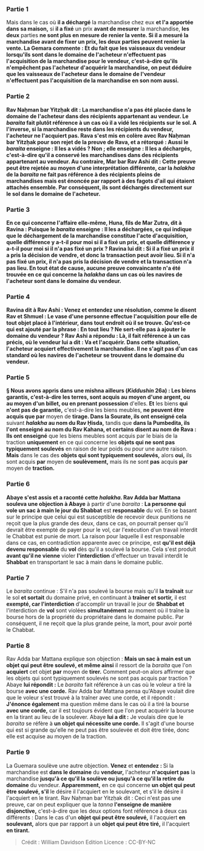 
### Partie 1
Mais dans le cas où <b>il a déchargé</b> la marchandise chez eux <b>et l'a apportée dans sa maison,</b> si <b>il a fixé</b> un prix <b>avant de mesurer</b> la marchandise, <b>les deux</b> parties <b>ne sont plus <b>en mesure de renier</b> la vente. Si <b>il a mesuré</b> la marchandise <b>avant de fixer</b> un prix, <b>les deux parties peuvent renier</b> la vente. La Gemara commente : <b>Et du</b> fait <b>que les vaisseaux du vendeur</b> lorsqu'ils sont <b>dans le domaine de</b> l'<b>acheteur n'effectuent pas l'acquisition</b> de la marchandise pour le vendeur, c'est-à-dire qu'ils n'empêchent pas l'acheteur d'acquérir la marchandise, on peut déduire que <b>les vaisseaux de l'acheteur dans le domaine de</b> l'<b>vendeur n'effectuent pas l'acquisition</b> de la marchandise en son nom <b>aussi.</b>

### Partie 2
<b>Rav Naḥman bar Yitzḥak dit :</b> La marchandise n'a pas été placée dans le domaine de l'acheteur dans des récipients appartenant au vendeur. Le <i>baraita</i> fait plutôt référence à un cas <b>où il a vidé</b> les récipients sur le sol. A l'inverse, si la marchandise reste dans les récipients du vendeur, l'acheteur ne l'acquiert pas. <b>Rava s'est mis en colère</b> avec Rav Naḥman bar Yitzḥak pour son rejet de la preuve de Rava, et a rétorqué : <b>Aussi</b> le <i>baraita</i> <b>enseigne : Il les a vidés ?</b> Non ; <b>elle enseigne : Il les a déchargés,</b> c'est-à-dire qu'il a conservé les marchandises dans des récipients appartenant au vendeur. <b>Au contraire, Mar bar Rav Ashi dit :</b> Cette preuve peut être rejetée au moyen d'une interprétation différente, car la <i>halakha</i> de la <i>baraita</i> ne fait pas référence à des récipients pleins de marchandises mais est énoncée <b>par rapport à des fagots d'ail</b> qui étaient attachés ensemble. Par conséquent, ils sont déchargés directement sur le sol dans le domaine de l'acheteur.

### Partie 3
En ce qui concerne l'affaire elle-même, <b>Huna, fils de Mar Zutra, dit à Ravina : Puisque</b> le <i>baraita</i> <b>enseigne : Il les a déchargées,</b> ce qui indique que le déchargement de la marchandise constitue l'acte d'acquisition, <b>quelle</b> différence y a-t-il <b>pour moi</b> si <b>il a fixé</b> un prix, <b>et quelle</b> différence y a-t-il <b>pour moi</b> si <b>il n'a pas fixé</b> un prix ? Ravina <b>lui dit :</b> Si <b>il a fixé</b> un prix <b>il a pris la décision</b> de vendre, et donc la transaction peut avoir lieu. Si <b>il n'a pas fixé</b> un prix, <b>il n'a pas pris la décision</b> de vendre et la transaction n'a pas lieu. En tout état de cause, aucune preuve convaincante n'a été trouvée en ce qui concerne la <i>halakha</i> dans un cas où les navires de l'acheteur sont dans le domaine du vendeur.

### Partie 4
<b>Ravina dit à Rav Ashi : Venez</b> et <b>entendez</b> une résolution, <b>comme le disent Rav et Shmuel : Le vase d'une personne effectue l'acquisition pour elle</b> de tout objet placé à l'intérieur, <b>dans tout endroit</b> où il se trouve. <b>Qu'est-ce qui est ajouté</b> par la phrase : En tout lieu ? Ne sert-elle <b>pas</b> à <b>ajouter</b> le <b>domaine du vendeur ?</b> Rav Ashi a répondu : <b>Là,</b> il fait référence à un cas précis, <b>où</b> le vendeur <b>lui a dit : Va</b> et <b>l'acquérir</b>. Dans cette situation, l'acheteur acquiert effectivement la marchandise. Il ne s'agit pas d'un cas standard où les navires de l'acheteur se trouvent dans le domaine du vendeur.

### Partie 5
§ <b>Nous avons appris</b> dans une mishna <b>ailleurs</b> (<i>Kiddushin</i> 26a) : <b>Les biens garantis,</b> c'est-à-dire les terres, <b>sont acquis au moyen</b> d'une <b>argent, ou au moyen</b> d'un billet, ou en prenant possession</b> d'elles. <b>Et</b> les biens <b>qui n'ont pas de garantie,</b> c'est-à-dire les biens meubles, <b>ne peuvent être acquis que par</b> moyen de <b>tirage. Dans la Sourate, ils ont enseigné cela</b> suivant <b><i>halakha</i> au nom du Rav Ḥisda,</b> tandis que <b>dans la Pumbedita, ils l'ont enseigné au nom du Rav Kahana, et certains disent au nom de Rava : Ils ont enseigné</b> que les biens meubles sont acquis par le biais de la traction <b>uniquement</b> en ce qui concerne les <b>objets qui ne sont pas typiquement soulevés</b> en raison de leur poids ou pour une autre raison. <b>Mais</b> dans le cas des <b>objets qui sont typiquement soulevés,</b> alors <b>oui,</b> ils sont acquis <b>par</b> moyen de <b>soulèvement,</b> mais ils ne sont <b>pas</b> acquis <b>par</b> moyen de <b>traction.</b>

### Partie 6
<b>Abaye s'est assis et a raconté cette <i>halakha</i>. Rav Adda bar Mattana souleva une objection à Abaye</b> à partir d'une <i>baraita</i> : <b>La personne qui vole un sac à main le jour du Shabbat</b> est <b>responsable</b> du vol. En se basant sur le principe que celui qui est susceptible de recevoir deux punitions ne reçoit que la plus grande des deux, dans ce cas, on pourrait penser qu'il devrait être exempté de payer pour le vol, car l'exécution d'un travail interdit le Chabbat est punie de mort. La raison pour laquelle il est responsable dans ce cas, en contradiction apparente avec ce principe, est <b>qu'il est déjà devenu responsable</b> du <b>vol</b> dès qu'il a soulevé la bourse. Cela s'est produit <b>avant qu'il ne vienne</b> violer <b>l'interdiction</b> d'effectuer un travail interdit le <b>Shabbat</b> en transportant le sac à main dans le domaine public.

### Partie 7
Le <i>baraita</i> continue : S'il n'a pas soulevé la bourse mais qu'il <b>la traînait</b> sur le sol <b>et sortait</b> du domaine privé, en continuant à <b>traîner et sortir,</b> il est <b>exempté, car l'interdiction</b> d'accomplir un travail le jour de <b>Shabbat et</b> l'interdiction de <b>vol</b> sont violées <b>simultanément</b> au moment où il traîne la bourse hors de la propriété du propriétaire dans le domaine public. Par conséquent, il ne reçoit que la plus grande peine, la mort, pour avoir porté le Chabbat.

### Partie 8
Rav Adda bar Mattana explique son objection : <b>Mais un sac à main est un objet qui peut être soulevé, et même ainsi</b> il ressort de la <i>baraita</i> que l'on <b>acquiert</b> cet objet <b>par</b> moyen de <b>tirer.</b> Comment peut-on alors affirmer que les objets qui sont typiquement soulevés ne sont pas acquis par traction ? Abaye <b>lui répondit :</b> Le <i>baraita</i> fait référence à un cas où le voleur a tiré la bourse <b>avec une corde.</b> Rav Adda bar Mattana pensa qu'Abaye voulait dire que le voleur s'est trouvé à la traîner avec une corde, et il répondit : <b>J'énonce également</b> ma question même dans le cas où il a tiré la bourse <b>avec une corde,</b> car il est toujours évident que l'on peut acquérir la bourse en la tirant au lieu de la soulever. Abaye <b>lui a dit :</b> Je voulais dire que le <i>baraita</i> se réfère à <b>un objet qui nécessite une corde.</b> Il s'agit d'une bourse qui est si grande qu'elle ne peut pas être soulevée et doit être tirée, donc elle est acquise au moyen de la traction.

### Partie 9
La Guemara soulève une autre objection. <b>Venez</b> et <b>entendez : </b> Si la marchandise est <b>dans le domaine</b> du <b>vendeur,</b> l'acheteur <b>n'acquiert pas</b> la marchandise <b>jusqu'à ce qu'il la soulève ou jusqu'à ce qu'il la retire du domaine</b> du vendeur. <b>Apparemment,</b> en ce qui concerne <b>un objet qui peut être soulevé, s'il</b> le désire il l'acquiert en le soulevant, et s'il</b> le désire il l'acquiert en le tirant. Rav Naḥman bar Yitzḥak dit :</b> Ceci n'est pas une preuve, car on peut expliquer que la <i>tanna</i> <b>l'enseigne de manière disjonctive,</b> c'est-à-dire que les deux options font référence à deux cas différents : Dans le cas d'un <b>objet qui peut être soulevé,</b> il l'acquiert <b>en soulevant,</b> alors que par rapport à un <b>objet qui peut être tiré,</b> il l'acquiert <b>en tirant.</b>

>Crédit : William Davidson Edition
>Licence : CC-BY-NC